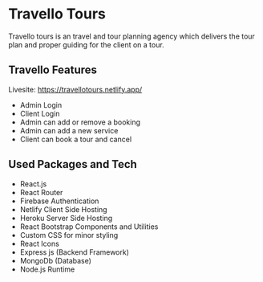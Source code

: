 
# Travello Tours

Travello tours is an travel and tour planning agency which delivers the tour plan and proper guiding for the client on a tour.


## Travello Features

Livesite: https://travellotours.netlify.app/

- Admin Login
- Client Login
- Admin can add or remove a booking
- Admin can add a new service
- Client can book a tour and cancel

## Used Packages and Tech

- React.js
- React Router
- Firebase Authentication
- Netlify Client Side Hosting
- Heroku Server Side Hosting
- React Bootstrap Components and Utilities
- Custom CSS for minor styling
- React Icons
- Express js (Backend Framework)
- MongoDb (Database)
- Node.js Runtime

